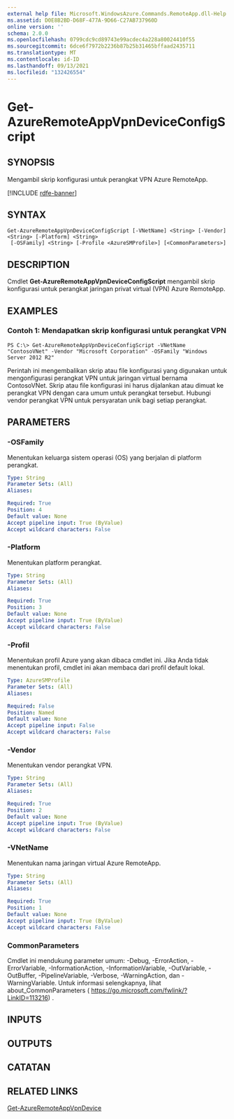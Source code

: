 ```yaml
---
external help file: Microsoft.WindowsAzure.Commands.RemoteApp.dll-Help.xml
ms.assetid: D0E8B2BD-D68F-477A-9D66-C27AB737960D
online version: ''
schema: 2.0.0
ms.openlocfilehash: 0799cdc9cd89743e99acdec4a228a80024410f55
ms.sourcegitcommit: 6dce6f7972b2236b87b25b31465bffaad2435711
ms.translationtype: MT
ms.contentlocale: id-ID
ms.lasthandoff: 09/13/2021
ms.locfileid: "132426554"
---
```

# Get-AzureRemoteAppVpnDeviceConfigScript

## SYNOPSIS
Mengambil skrip konfigurasi untuk perangkat VPN Azure RemoteApp.

[!INCLUDE [rdfe-banner](../../includes/rdfe-banner.md)]

## SYNTAX

```
Get-AzureRemoteAppVpnDeviceConfigScript [-VNetName] <String> [-Vendor] <String> [-Platform] <String>
 [-OSFamily] <String> [-Profile <AzureSMProfile>] [<CommonParameters>]
```

## DESCRIPTION
Cmdlet **Get-AzureRemoteAppVpnDeviceConfigScript** mengambil skrip konfigurasi untuk perangkat jaringan privat virtual (VPN) Azure RemoteApp.

## EXAMPLES

### Contoh 1: Mendapatkan skrip konfigurasi untuk perangkat VPN
```
PS C:\> Get-AzureRemoteAppVpnDeviceConfigScript -VNetName "ContosoVNet" -Vendor "Microsoft Corporation" -OSFamily "Windows Server 2012 R2"
```

Perintah ini mengembalikan skrip atau file konfigurasi yang digunakan untuk mengonfigurasi perangkat VPN untuk jaringan virtual bernama ContosoVNet.
Skrip atau file konfigurasi ini harus dijalankan atau dimuat ke perangkat VPN dengan cara umum untuk perangkat tersebut.
Hubungi vendor perangkat VPN untuk persyaratan unik bagi setiap perangkat.

## PARAMETERS

### -OSFamily
Menentukan keluarga sistem operasi (OS) yang berjalan di platform perangkat.

```yaml
Type: String
Parameter Sets: (All)
Aliases: 

Required: True
Position: 4
Default value: None
Accept pipeline input: True (ByValue)
Accept wildcard characters: False
```

### -Platform
Menentukan platform perangkat.

```yaml
Type: String
Parameter Sets: (All)
Aliases: 

Required: True
Position: 3
Default value: None
Accept pipeline input: True (ByValue)
Accept wildcard characters: False
```

### -Profil
Menentukan profil Azure yang akan dibaca cmdlet ini.
Jika Anda tidak menentukan profil, cmdlet ini akan membaca dari profil default lokal.

```yaml
Type: AzureSMProfile
Parameter Sets: (All)
Aliases: 

Required: False
Position: Named
Default value: None
Accept pipeline input: False
Accept wildcard characters: False
```

### -Vendor
Menentukan vendor perangkat VPN.

```yaml
Type: String
Parameter Sets: (All)
Aliases: 

Required: True
Position: 2
Default value: None
Accept pipeline input: True (ByValue)
Accept wildcard characters: False
```

### -VNetName
Menentukan nama jaringan virtual Azure RemoteApp.

```yaml
Type: String
Parameter Sets: (All)
Aliases: 

Required: True
Position: 1
Default value: None
Accept pipeline input: True (ByValue)
Accept wildcard characters: False
```

### CommonParameters
Cmdlet ini mendukung parameter umum: -Debug, -ErrorAction, -ErrorVariable, -InformationAction, -InformationVariable, -OutVariable, -OutBuffer, -PipelineVariable, -Verbose, -WarningAction, dan -WarningVariable. Untuk informasi selengkapnya, lihat about_CommonParameters ( https://go.microsoft.com/fwlink/?LinkID=113216) .

## INPUTS

## OUTPUTS

## CATATAN

## RELATED LINKS

[Get-AzureRemoteAppVpnDevice](./Get-AzureRemoteAppVpnDevice.md)


